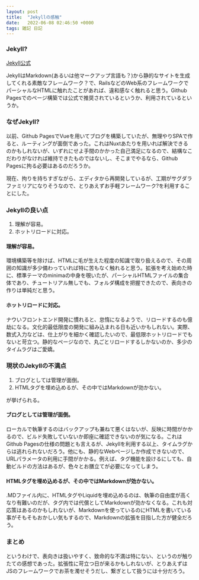 ```yaml
---
layout: post
title:  "Jekyllの感触"
date:   2022-06-08 02:46:50 +0000
tags: 雑記 日記
---
```


### Jekyll?

[Jekyll公式](http://jekyllrb-ja.github.io/)

JekyllはMarkdown(あるいは他マークアップ言語も？)から静的なサイトを生成してくれる素敵なフレームワーク？で、RailsなどのWeb系のフレームワークでパーシャルなHTMLに触れたことがあれば、違和感なく触れると思う。Github Pagesでのページ構築では公式で推奨されているというか、利用されているというか。

### なぜJekyll?

以前、Github PagesでVueを用いてブログを構築していたが、無理やりSPAで作ると、ルーティングが面倒であった。これはNuxtあたりを用いれば解決できるのかもしれないが、いずれにせよ手間のかかった自己満足になるので、結構なこだわりがなければ維持できたものではないし、そこまでやるなら、Github Pagesに拘る必要はあるのだろうか。

現在、拘りを持ちすぎながら、エディタから再開発しているが、工期がサグダラファミリアになりそうなので、とりあえずお手軽フレームワーク?を利用することにした。

### Jekyllの良い点
1. 理解が容易。
2. ホットリロードに対応。

#### 理解が容易。
環境構築等を除けば、HTMLに毛が生えた程度の知識で取り扱えるので、その周囲の知識が多少備わっていれば特に苦もなく触れると思う。拡張を考え始めた時に、標準テーマのminimaの中身を覗いたが、パーシャルHTMLファイルの集合体であり、チュートリアル無しでも、フォルダ構成を把握できたので、表向きの作りは単純だと思う。

#### ホットリロードに対応。
ナウいフロントエンド開発に慣れると、怠惰になるようで、リロードするのも億劫になる。文化的最低限度の開発に組み込まれる日も近いかもしれない。実際、数式入力などは、仕上がりを細かく確認したいので、最低限ホットリロードでもないと苛立つ。静的なページなので、丸ごとリロードするしかないのか、多少のタイムラグはご愛嬌。

### 現状のJekyllの不満点
1. ブログとしては管理が面倒。
2. HTMLタグを埋め込めるが、その中ではMarkdownが効かない。

が挙げられる。
#### ブログとしては管理が面倒。

ローカルで執筆するのはバックアップも兼ねて悪くはないが、反映に時間がかかるので、ビルド失敗していないか即座に確認できないのが気になる。これはGithub Pagesの仕様の問題とも言えるが、Jekyllを利用する以上、タイムラグからは逃れられないだろう。他にも、静的なWebページしか作成できないので、URLパラメータの利用に手間がかかる。例えば、タグ機能を設けるにしても、自動ビルドの方法はあるが、色々とお膳立てが必要になってしまう。

#### HTMLタグを埋め込めるが、その中ではMarkdownが効かない。

.MDファイル内に、HTMLタグやLiquidを埋め込めるのは、執筆の自由度が高くなり有難いのだが、タグ内では代償としてMarkdownが効かなくなる。これも対応策はあるのかもしれないが、Markdownを使っているのにHTMLを書いている事がそもそもおかしい気もするので、Markdownの拡張を目指した方が健全だろう。

### まとめ

というわけで、表向きは扱いやすく、致命的な不満は特にない、というのが触りたての感想であった。拡張性に苛立つ日が来るかもしれないが、とりあえずはJSのフレームワークでお茶を濁せそうだし、繋ぎとして扱うには十分だろう。